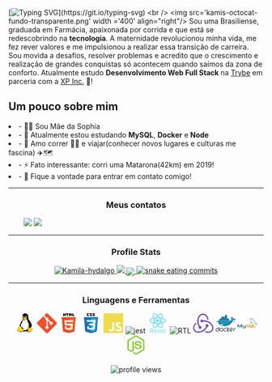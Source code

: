 [![Typing SVG](https://readme-typing-svg.herokuapp.com?font=verdana&color=%23036B52&size=22&width=350&lines=Ol%C3%A1%2C+Eu+sou+a+Kamis!;Welcome+to+my+Hub!)](https://git.io/typing-svg)
<br />
<img src='kamis-octocat-fundo-transparente.png' width ='400' align="right"/>
Sou uma Brasiliense, graduada em Farmácia, apaixonada por corrida e que está se redescobrindo na <strong>tecnologia</strong>. A maternidade revolucionou minha vida, me fez rever valores e me impulsionou a realizar essa transição de carreira. Sou movida a desafios, resolver problemas e acredito que o crescimento e realização de grandes conquistas só acontecem quando saímos da zona de conforto. Atualmente estudo <strong>Desenvolvimento Web Full Stack</strong> na <a href="https://betrybe.com">Trybe</a></li> em parceria com a <a href="https://www.xpinc.com/">XP Inc.</a></li> 🚀!

<h2><strong>Um pouco sobre mim</strong></h2>

<div align="center">
  <div align="left" style="display: inline_block">
    <li>- 👧🏼 Sou Mãe da Sophia</li>
    <li>- 🔭 Atualmente estou estudando <strong>MySQL</strong>, <strong>Docker</strong> e <strong>Node</strong> </li>
    <li>- 🤔 Amo correr 🏃‍♀️ e viajar(conhecer novos lugares e culturas me fascina) ✈️🗺️</li>
    <li>- ⚡ Fato interessante: corri uma Matarona(42km) em 2019!</li>
    <li>- 💬 Fique a vontade para entrar em contato comigo!</li>
  </div>
</div>

---

<h3 align="center"><strong>Meus contatos</strong></h3>
<div style="margin-left: 30px" style="display: inline_block">
  <a href="https://www.linkedin.com/in/kamilahydalgo/" target="_blank"><img src="https://img.shields.io/badge/-LinkedIn-%230077B5?style=for-the-badge&logo=linkedin&logoColor=white" target="_blank"></a> 
  <a href = "mailto:kamilahydalgo@gmail.com"><img src="https://img.shields.io/badge/-Gmail-%23333?style=for-the-badge&logo=gmail&logoColor=white" target="_blank"></a>
</div>

---

<h3 align="center"><strong>Profile Stats</strong></h3>


<p align=center>
  <div align=center>
    <a href="https://github.com/Kamila-hydalgo" title="Kamila's profile">
      <img width=396 src="https://github-readme-streak-stats.herokuapp.com/?user=Kamila-hydalgo&theme=react&border=61dafb&hide_border=true" alt="Kamila-hydalgo" />
    </a>
    <a href="https://github.com/Kamila-hydalgo" title="Kamila's profile">
      <img width=396 src="https://github-readme-stats.vercel.app/api?username=Kamila-hydalgo&show_icons=true&theme=react&border_color=61dafb&hide_border=true" />
    </a>
    <a href="https://github.com/Kamila-hydalgo" title="Kamila's profile">
      <img width=325 align="center" src="https://github-readme-stats.vercel.app/api/top-langs/?username=Kamila-hydalgo&hide=c%23,powershell,Mathematica,Ruby,Objective-C,Objective-C%2b%2b,Cuda&title_color=61dafb&text_color=ffffff&icon_color=61dafb&bg_color=20232a&langs_count=8&layout=compact&border_color=61dafb&hide_border=true" />
    </a>
  <a href="https://github.com/Kamila-hydalgo/Kamila-hydalgo" title="Kamila's profile">
     <img src="https://github.com/Kamila-hydalgo/Kamila-hydalgo/blob/output/github-contribution-grid-snake.svg" alt="snake eating commits">
   <a/>
</div>

---

<h3 align="center"><strong>Linguagens e Ferramentas</strong></h3> 

<div align="center">
  <img src="https://raw.githubusercontent.com/devicons/devicon/master/icons/linux/linux-original.svg" alt="linux" width="40" height="40" />
  <img src="https://raw.githubusercontent.com/devicons/devicon/master/icons/git/git-original.svg" alt="git" width="40" height="40"/> 
  <img src="https://raw.githubusercontent.com/devicons/devicon/master/icons/html5/html5-original-wordmark.svg" alt="html5" width="40" height="40"/> 
  <img src="https://raw.githubusercontent.com/devicons/devicon/master/icons/css3/css3-original-wordmark.svg" alt="css3" width="40" height="40"/> 
  <img title="JavaScript" alt="JavaScript" height="40" width="40" src="https://raw.githubusercontent.com/devicons/devicon/master/icons/javascript/javascript-plain.svg">
  <img src="https://www.learnstorybook.com/intro-to-storybook/logo-jest.png" alt="jest" width="40" height="40" />
  <img src="https://raw.githubusercontent.com/devicons/devicon/master/icons/react/react-original-wordmark.svg" alt="react" width="40" height="40"/>
  <img src="https://testing-library.com/img/octopus-128x128.png" alt="RTL" width="40" height="40"/>
  <img src="https://raw.githubusercontent.com/devicons/devicon/master/icons/redux/redux-original.svg" alt="redux" width="40" height="40"/>
  <img src="https://raw.githubusercontent.com/devicons/devicon/master/icons/docker/docker-original-wordmark.svg" alt="docker" width="40" height="40"/>
  <img src="https://raw.githubusercontent.com/devicons/devicon/master/icons/mysql/mysql-original-wordmark.svg" alt="mysql" width="40" height="40"/>
  <img title="NodeJS" alt="NodeJS" height="40" width="40" src="https://raw.githubusercontent.com/devicons/devicon/master/icons/nodejs/nodejs-original.svg">
  
</div>

<br />

  <div align="center">
  <img src="https://komarev.com/ghpvc/?username=Kamila-hydalgo" alt="profile views" />
  </div>
